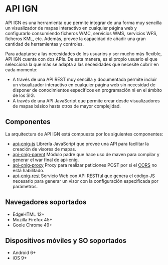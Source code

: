 # API IGN

API IGN es una herramienta que permite integrar de una forma muy sencilla un visualizador de mapas interactivo en cualquier página web y configurarlo consumiendo ficheros WMC, servicios WMS, servicios WFS, ficheros KML, etc. Además, provee la capacidad de añadir una gran cantidad de herramientas y controles.

Para adaptarse a las necesidades de los usuarios y ser mucho más flexible, API IGN cuenta con dos APIs. De esta manera, es el propio usuario el que selecciona la que más se adapta a las necesidades que necesite cubrir en cada momento:

 - A través de una API REST muy sencilla y documentada permite incluir un visualizador interactivo en cualquier página web sin necesidad de disponer de conocimientos específicos en programación ni en el ámbito de los SIG.
 - A través de una API JavaScript que permite crear desde visualizadores de mapas básico hasta otros de mayor complejidad.

## Componentes

La arquitectura de API IGN está compuesta por los siguientes componentes:

- [api-cnig-js](/api-cnig-js) Librería JavaScript que provee una API para facilitar la creación de visores de mapas.
- [api-cnig-parent](/api-cnig-parent) Módulo padre que hace uso de maven para compilar y generar el war final de api-cnig.
- [api-cnig-proxy](/api-cnig-proxy) Proxy para realizar peticiones POST por si el [CORS](https://developer.mozilla.org/en-US/docs/Web/HTTP/Access_control_CORS) no está habilitado.
- [api-cnig-rest](/api-cnig-rest) Servicio Web con API RESTful que genera el código JS necesario para generar un visor con la configuración especificada por parámetros.


## Navegadores soportados

- EdgeHTML 12+
- Mozilla Firefox 45+
- Goole Chrome 49+

## Dispositivos móviles y SO soportados

- Android 6+
- iOS 9+
